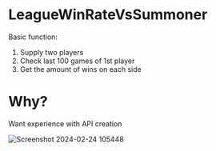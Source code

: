 # LeagueWinRateVsSummoner
Basic function:
1. Supply two players
2. Check last 100 games of 1st player
3. Get the amount of wins on each side

# Why?
Want experience with API creation

![Screenshot 2024-02-24 105448](https://github.com/maxuible/LeagueWinRateVsSummoner/assets/104797894/73f1b78f-aaab-44b8-acc0-51f5ec195eee)
